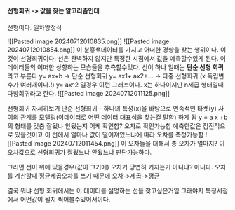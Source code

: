 #### 선형회귀 -> 값을 찾는 알고리즘인데 
선형이다. 일차방정식

![[Pasted image 20240712010835.png]]
![[Pasted image 20240712010854.png]]
이 분홍색데이터를 가지고 어떠한 경향을 찾는 행위이다.
이것이 선형회귀이다.
선은 완벽하지 않지만 특정한 시점에서 값을 예측할수있게 된다.
이 데이터들의 어떠한 상향하는 모습들을 추측할수있다.
선이 하나 일때는 **단순 선형 회귀**라고 부른다
y= ax+b -> 단순 선형회귀
y= ax1+ ax2+... -> 다중 선형회귀 (x 독립변수가 여러개이다.!)
y= ax^2 일경우 이런 그래프이다. x는 하나이지만 n제곱 형태일때 다항회귀라고 한다.
![[Pasted image 20240712011125.png]]

선형회귀 자세히보기
단순 선형회귀 - 하나의 특성(x)을 바탕으로 연속적인 타켓(y) 사이의 관계를 모델링(이데이터로 어떤 데이터 대표식을 찾는걸 말함) 하게 됨
y = a x +b 의 형태를 갖춤
잘됬냐 안됬는지 어케 확인함? 오차로 확인가능함
예측한값은 점진적으로 있을것이고 이 선에서 얼마나 값이 떨어져있느냐에 따라 오차를 측정가능함
![[Pasted image 20240712011454.png]]
이 오차들을 더해서 총 오차가 얼마지? 
이 오차값으로 선형회귀가 잘됬느냐 안됬느냐 판단가능하다.

그러면 선이 위에 있을경우(값이 크기에) 오차가 당연히 커지는거 아니냐? 
아니다. 오차를 계산할때 평균제곱오차를 쓰기 때문에  오차->제곱->평균 

결국 뭐냐 선형 회귀에서는 이 데이터를 설명하는 선을 찾고싶은거임
그래야지 특정시점에서 어떤값이 될지 찍어볼수있어서이다.
